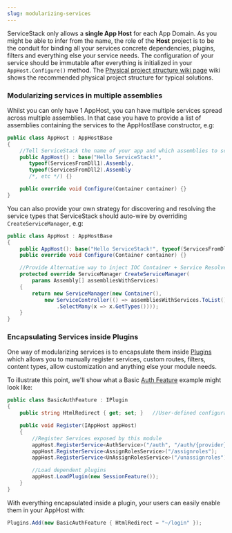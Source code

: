 ```yaml
---
slug: modularizing-services
---
```

ServiceStack only allows a **single App Host** for each App Domain. As you might be able to infer from the name, the role of the **Host** project is to be the conduit for binding all your services concrete dependencies, plugins, filters and everything else your service needs. The configuration of your service should be immutable after everything is initialized in your `AppHost.Configure()` method. The [Physical project structure wiki page](/physical-project-structure) wiki shows the recommended physical project structure for typical solutions.

### Modularizing services in multiple assemblies

Whilst you can only have 1 AppHost, you can have multiple services spread across multiple assemblies. In that case you have to provide a list of assemblies containing the services to the AppHostBase constructor, e.g:

```csharp
public class AppHost : AppHostBase
{
    //Tell ServiceStack the name of your app and which assemblies to scan for services
    public AppHost() : base("Hello ServiceStack!", 
       typeof(ServicesFromDll1).Assembly,
       typeof(ServicesFromDll2).Assembly
       /*, etc */) {}

    public override void Configure(Container container) {}
}
```

You can also provide your own strategy for discovering and resolving the service types that ServiceStack should auto-wire by overriding `CreateServiceManager`, e.g:

```csharp
public class AppHost : AppHostBase
{
    public AppHost(): base("Hello ServiceStack!", typeof(ServicesFromDll1).Assembly) {}
    public override void Configure(Container container) {}

    //Provide Alternative way to inject IOC Container + Service Resolver strategy
    protected override ServiceManager CreateServiceManager(
        params Assembly[] assembliesWithServices)
    {       
        return new ServiceManager(new Container(),
            new ServiceController(() => assembliesWithServices.ToList()
                .SelectMany(x => x.GetTypes())));
    }
}
```

### Encapsulating Services inside Plugins

One way of modularizing services is to encapsulate them inside [Plugins](/plugins) which allows you to manually register services, custom routes, filters, content types, allow customization and anything else your module needs.

To illustrate this point, we'll show what a Basic [Auth Feature](https://github.com/ServiceStack/ServiceStack/blob/master/src/ServiceStack/AuthFeature.cs) example might look like:

```csharp
public class BasicAuthFeature : IPlugin 
{
    public string HtmlRedirect { get; set; }   //User-defined configuration

    public void Register(IAppHost appHost)
    {
        //Register Services exposed by this module
        appHost.RegisterService<AuthService>("/auth", "/auth/{provider}");
        appHost.RegisterService<AssignRolesService>("/assignroles");
        appHost.RegisterService<UnAssignRolesService>("/unassignroles");

        //Load dependent plugins
        appHost.LoadPlugin(new SessionFeature());
    }
}
```

With everything encapsulated inside a plugin, your users can easily enable them in your AppHost with:

```csharp
Plugins.Add(new BasicAuthFeature { HtmlRedirect = "~/login" });
```